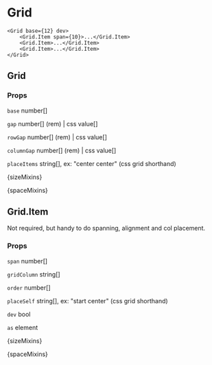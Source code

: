 # Grid

```
<Grid base={12} dev>
    <Grid.Item span={10}>...</Grid.Item>
    <Grid.Item>...</Grid.Item>
    <Grid.Item>...</Grid.Item>
</Grid>
```

## Grid

### Props

`base` number[]

`gap` number[] (rem) | css value[]

`rowGap` number[] (rem) | css value[]

`columnGap` number[] (rem) | css value[]

`placeItems` string[], ex: "center center" (css grid shorthand)

{sizeMixins}

{spaceMixins}

## Grid.Item

Not required, but handy to do spanning, alignment and col placement.

### Props

`span` number[]

`gridColumn` string[]

`order` number[]

`placeSelf` string[], ex: "start center" (css grid shorthand)

`dev` bool

`as` element

{sizeMixins}

{spaceMixins}
